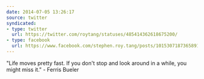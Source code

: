 ```yaml
---
date: 2014-07-05 13:26:17
source: twitter
syndicated:
- type: twitter
  url: https://twitter.com/roytang/statuses/485414362618675200/
- type: facebook
  url: https://www.facebook.com/stephen.roy.tang/posts/10153071873658912
---
```


"Life moves pretty fast. If you don't stop and look around in a while, you might miss it." - Ferris Bueler